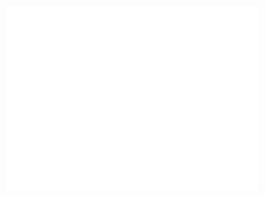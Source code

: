 <p align="center">
  <img src="https://github.com/Amybiubiu/Amybiubiu/blob/master/github-metrics.svg">
</p>
